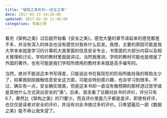 ```yaml
---
title: "编程之美系列——安全之美"
date: 2017-02-15 14:26:00
updated: 2017-02-20 11:48:00
categories: 韦编三绝
---
```

看完《架构之美》过后就开始看《安全之美》，感觉大量的章节读起来的感觉都差不多，并没有深入的体会也没有感觉对我有什么启发。我想，主要的原因可能是我大学本来就是学习的计算机大类里面的信息安全专业，书里面的大部分内容以及相关推理和讨论，学校的教材里面就讲过。当然我推测，学校的教材可能也是借鉴了外国的著作，也有可能是我们学校所使用的教材本来就是高手编写的。

当然，绝对不能说这本书写得差，只能说此书在我现在的阶段所能给我的帮助太少了，如果我刚刚接触信息安全这方面，可能会特别感兴趣，也会学习到很多。不过，确实有一点，安全确实很美，但是这本书却一直没有像预期的那样透过哲学或是其他什么方式突出安全的”美“。后来，我去看了豆瓣对此书的评价，评分只有6.7，果然比《架构之美》的7.1要少。而且评价里面几乎都是差评，即使有好评，也仅仅是读者对安全的评价，并没有对此书做过多的评价。只希望最后一部《数据之美》能不再让我失望了。